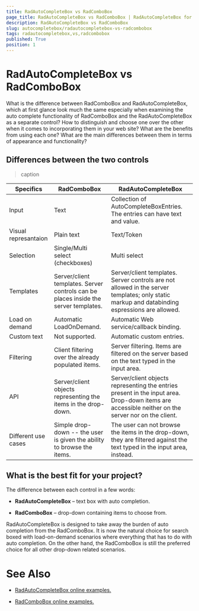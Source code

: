 ```yaml
---
title: RadAutoCompleteBox vs RadComboBox
page_title: RadAutoCompleteBox vs RadComboBox | RadAutoCompleteBox for ASP.NET AJAX Documentation
description: RadAutoCompleteBox vs RadComboBox
slug: autocompletebox/radautocompletebox-vs-radcombobox
tags: radautocompletebox,vs,radcombobox
published: True
position: 1
---
```


# RadAutoCompleteBox vs RadComboBox



What is the difference between RadComboBox and RadAutoCompleteBox, which at first glance look much the same especially when examining the auto complete functionality of RadComboBox and the RadAutoCompleteBox as a separate control? How to distinguish and choose one over the other when it comes to incorporating them in your web site? What are the benefits from using each one? What are the main differences between them in terms of appearance and functionality?

## Differences between the two controls


>caption  

| Specifics | RadComboBox | RadAutoCompleteBox |
| ------ | ------ | ------ |
|Input|Text|Collection of AutoCompleteBoxEntries. The entries can have text and value.|
|Visual represantaion|Plain text|Text/Token|
|Selection|Single/Multi select (checkboxes)|Multi select|
|Templates|Server/client templates. Server controls can be places inside the server templates.|Server/client templates. Server controls are not allowed in the server templates; only static markup and databinding espressions are allowed.|
|Load on demand|Automatic LoadOnDemand.|Automatic Web service/callback binding.|
|Custom text|Not supported.|Automatic custom entries.|
|Filtering|Client filtering over the already populated items.|Server filtering. Items are filtered on the server based on the text typed in the input area.|
|API|Server/client objects representing the items in the drop-down.|Server/client objects representing the entries present in the input area. Drop-down items are accessible neither on the server nor on the client.|
|Different use cases|Simple drop-down -- the user is given the ability to browse the items.|The user can not browse the items in the drop-down, they are filtered against the text typed in the input area, instead.|

## What is the best fit for your project?

The difference between each control in a few words:

* **RadAutoCompleteBox** – text box with auto completion.

* **RadComboBox** – drop-down containing items to choose from.

RadAutoCompleteBox is designed to take away the burden of auto completion from the RadComboBox. It is now the natural choice for search boxed with load-on-demand scenarios where everything that has to do with auto completion. On the other hand, the RadComboBox is still the preferred choice for all other drop-down related scenarios.

# See Also

 * [RadAutoCompleteBox online examples.](http://demos.telerik.com/aspnet-ajax/autocompletebox/examples/default/defaultcs.aspx)

 * [RadComboBox online examples.](http://demos.telerik.com/aspnet-ajax/combobox/examples/default/defaultcs.aspx)
